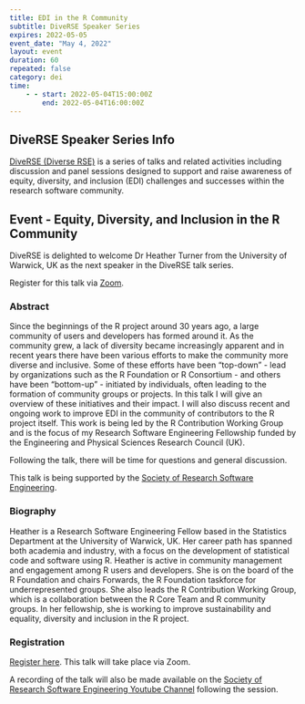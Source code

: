 ```yaml
---
title: EDI in the R Community
subtitle: DiveRSE Speaker Series
expires: 2022-05-05
event_date: "May 4, 2022"
layout: event
duration: 60
repeated: false
category: dei 
time:
    - - start: 2022-05-04T15:00:00Z
        end: 2022-05-04T16:00:00Z
---
```


## DiveRSE Speaker Series Info

[DiveRSE (Diverse RSE)](https://diverse-rse.github.io/) is a series of talks
and related activities including discussion and panel sessions designed to
support and raise awareness of equity, diversity, and inclusion (EDI)
challenges and successes within the research software community.

## Event - Equity, Diversity, and Inclusion in the R Community

DiveRSE is delighted to welcome Dr Heather Turner from the University of Warwick,
UK as the next speaker in the DiveRSE talk series.

Register for this talk via [Zoom](https://us06web.zoom.us/meeting/register/tZUsduuorjItHtRqDKkgy-wqQv1hgnI2NbUZ).

### Abstract

Since the beginnings of the R project around 30 years ago, a large community of
users and developers has formed around it. As the community grew, a lack of
diversity became increasingly apparent and in recent years there have been
various efforts to make the community more diverse and inclusive. Some of
these efforts have been “top-down” - lead by organizations such as the R
Foundation or R Consortium - and others have been “bottom-up” - initiated by
individuals, often leading to the formation of community groups or projects.
In this talk I will give an overview of these initiatives and their impact.
I will also discuss recent and ongoing work to improve EDI in the community of
contributors to the R project itself. This work is being led by the R
Contribution Working Group and is the focus of my Research Software Engineering
Fellowship funded by the Engineering and Physical Sciences Research Council (UK).

Following the talk, there will be time for questions and general discussion.

This talk is being supported by the [Society of Research Software Engineering](https://society-rse.org/).

### Biography

Heather is a Research Software Engineering Fellow based in the Statistics
Department at the University of Warwick, UK. Her career path has spanned both
academia and industry, with a focus on the development of statistical code and
software using R. Heather is active in community management and engagement
among R users and developers. She is on the board of the R Foundation and
chairs Forwards, the R Foundation taskforce for underrepresented groups.
She also leads the R Contribution Working Group, which is a collaboration
between the R Core Team and R community groups. In her fellowship, she is
working to improve sustainability and equality, diversity and inclusion in
the R project.

### Registration

[Register here](https://us06web.zoom.us/meeting/register/tZUsduuorjItHtRqDKkgy-wqQv1hgnI2NbUZ).
This talk will take place via Zoom.

A recording of the talk will also be made available on the
[Society of Research Software Engineering Youtube Channel](https://www.youtube.com/channel/UCL7rYOIAP1Rx_VajLPDF-hA)
following the session.